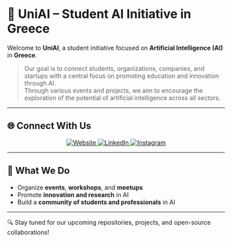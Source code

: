 # 🤖 UniAI – Student AI Initiative in Greece

Welcome to **UniAI**, a student initiative focused on **Artificial Intelligence (AI)** in **Greece**.

> Our goal is to connect students, organizations, companies, and startups with a central focus on promoting education and innovation through AI.  
> Through various events and projects, we aim to encourage the exploration of the potential of artificial intelligence across all sectors.

---

## 🌐 Connect With Us

<p align="center">
  <a href="https://uniai.gr/index.php/" target="_blank">
    <img src="https://img.shields.io/badge/Website-uniai.gr-0A0A0A?style=for-the-badge&logo=google-chrome&logoColor=white" alt="Website">
  </a>
  <a href="https://www.linkedin.com/company/uniai/" target="_blank">
    <img src="https://img.shields.io/badge/LinkedIn-UniAI-0077B5?style=for-the-badge&logo=linkedin&logoColor=white" alt="LinkedIn">
  </a>
  <a href="https://www.instagram.com/uniai.gr/" target="_blank">
    <img src="https://img.shields.io/badge/Instagram-@uniai.gr-E4405F?style=for-the-badge&logo=instagram&logoColor=white" alt="Instagram">
  </a>
</p>

---

## 🚀 What We Do

- Organize **events**, **workshops**, and **meetups**
- Promote **innovation and research** in AI
- Build a **community of students and professionals** in AI

---

🔍 Stay tuned for our upcoming repositories, projects, and open-source collaborations!
